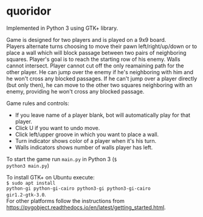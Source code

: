 # quoridor
Implemented in Python 3 using GTK+ library. <br />

Game is designed for two players and is played on a 9x9 board. <br />
Players alternate turns choosing to move their pawn left/right/up/down or to place a wall which will block passage between two pairs of neighboring squares. Player's goal is to reach the starting row of his enemy. Walls cannot intersect. Player cannot cut off the only reamaining path for the other player. He can jump over the enemy if he's neighboring with him and he won't cross any blocked passages. If he can't jump over a player directly (but only then), he can move to the other two squares neighboring with an enemy, providing he won't cross any blocked passage. <br />

Game rules and controls:
<ul>
  <li>If you leave name of a player blank, bot will automatically play for that player.</li>
  <li>Click U if you want to undo move.</li>
  <li>Click left/upper groove in which you want to place a wall.</li>
  <li>Turn indicator shows color of a player when it's his turn.</li>
  <li>Walls indicators shows number of walls player has left.</li>
</ul>

To start the game run <code>main.py</code> in Python 3 (<code>$ python3 main.py</code>)

To install GTK+ on Ubuntu execute: <br />
<code>$ sudo apt install python-gi python-gi-cairo python3-gi python3-gi-cairo gir1.2-gtk-3.0</code>. <br />
For other platforms follow the instructions from https://pygobject.readthedocs.io/en/latest/getting_started.html.
